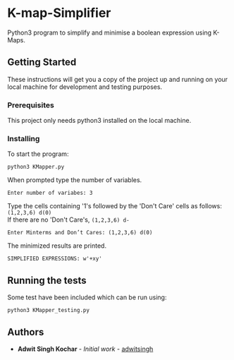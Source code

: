 # K-map-Simplifier
Python3 program to simplify and minimise a boolean expression using K-Maps.

## Getting Started

These instructions will get you a copy of the project up and running on your local machine for development and testing purposes.

### Prerequisites

This project only needs python3 installed on the local machine.

### Installing

To start the program:

```
python3 KMapper.py
```

When prompted type the number of variables.

```
Enter number of variabes: 3
```
Type the cells containing '1's followed by the 'Don't Care' cells as follows:
`(1,2,3,6) d(0)`  
If there are no 'Don't Care's,
`(1,2,3,6) d-`  

```
Enter Minterms and Don’t Cares: (1,2,3,6) d(0)
```
The minimized results are printed.
```
SIMPLIFIED EXPRESSIONS: w'+xy'
```

## Running the tests

Some test have been included which can be run using:
```
python3 KMapper_testing.py
```

## Authors

* **Adwit Singh Kochar** - *Initial work* - [adwitsingh](https://github.com/adwitsingh)
